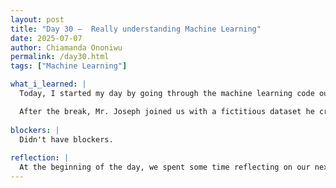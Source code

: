 ```yaml
---
layout: post
title: "Day 30 –  Really understanding Machine Learning"
date: 2025-07-07
author: Chiamanda Ononiwu
permalink: /day30.html
tags: ["Machine Learning"]

what_i_learned: |
  Today, I started my day by going through the machine learning code our faculty mentor gave us last Wednesday, line by line. He mentioned that we’ll each be presenting it to him individually on Friday, so it’s important that we fully understand every part of it. As I studied the code, I came across a lot of new syntax. Some of the things I learned include how to use random.random() and how to apply standard scaling to the training set using StandardScaler.

  After the break, Mr. Joseph joined us with a fictitious dataset he created. Together, we walked through the entire machine learning process using his dataset. We trained three models for regression and two models for classification. He also explained various model evaluation metrics, including the F1 score and other accuracy methods. One key insight I gained today was that Mean Absolute Error (MAE) has an inverse relationship with the R² score — as MAE decreases, R² typically increases.
  
blockers: |
  Didn't have blockers.
  
reflection: |
  At the beginning of the day, we spent some time reflecting on our next steps and setting goals for the week. One of our main objectives is to begin collecting data from the trash bins, and we also want to deepen our understanding of the machine learning process. I learned today that if the data collection stage is flawed, it can negatively affect the accuracy of the entire model. That’s why it’s important for us to set clear restrictions and rules on how data is added to our tables to ensure the quality and consistency of the dataset.
---
```

